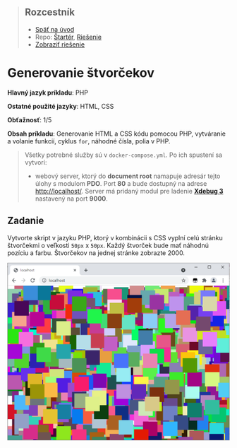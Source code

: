 <div class="hidden">

> ## Rozcestník
> - [Späť na úvod](../../README.md)
> - Repo: [Štartér](/../../tree/main/php/squares), [Riešenie](/../../tree/solution/php/squares)
> - [Zobraziť riešenie](riesenie.md)
</div>

# Generovanie štvorčekov
<div class="info"> 

**Hlavný jazyk príkladu**: PHP

**Ostatné použité jazyky**: HTML, CSS

**Obťažnosť**: 1/5

**Obsah príkladu**: Generovanie HTML a CSS kódu pomocou PHP, vytváranie a volanie funkcií, cyklus `for`, náhodné čísla, polia v PHP. 
</div>

<div class="hidden">

> Všetky potrebné služby sú v `docker-compose.yml`. Po ich spustení sa vytvorí:
> - webový server, ktorý do __document root__ namapuje adresár tejto úlohy s modulom __PDO__. Port __80__ a bude dostupný na adrese [http://localhost/](http://localhost/). Server má pridaný modul pre ladenie [__Xdebug 3__](https://xdebug.org/) nastavený na port __9000__.

</div>

## Zadanie
Vytvorte skript v jazyku PHP, ktorý v kombinácii s CSS vyplní celú stránku štvorčekmi o veľkosti `50px` x `50px`. Každý štvorček bude mať náhodnú pozíciu a farbu. Štvorčekov na jednej stránke zobrazte 2000. 

![Ukážka náhodne rozmiestnených farebných štvorčekov](images_squares/zadanie.png)

